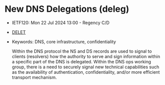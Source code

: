 # New DNS Delegations (deleg)
* <IETFschedule>IETF120: Mon 22 Jul 2024 13:00 - Regency C/D</IETFschedule>
* [DELET](https://datatracker.ietf.org/group/deleg/about/)
* Keywords: DNS, core infrastructure, confidentiality


    Within the DNS protocol the NS and DS records are used to signal to clients (resolvers) how the authority to serve and sign information within a specific part of the DNS is delegated. Within the DNS ops working group, there is a need to securely signal new technical capabilities such as the availability of authentication, confidentiality, and/or more efficient transport mechanism.

    
